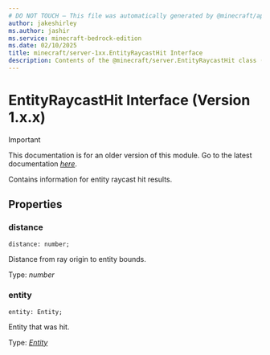 ```yaml
---
# DO NOT TOUCH — This file was automatically generated by @minecraft/api-docs-generator, to report problems file an issue at https://github.com/Mojang/minecraft-scripting-libraries
author: jakeshirley
ms.author: jashir
ms.service: minecraft-bedrock-edition
ms.date: 02/10/2025
title: minecraft/server-1xx.EntityRaycastHit Interface
description: Contents of the @minecraft/server.EntityRaycastHit class (Version 1.x.x).
---
```

# EntityRaycastHit Interface (Version 1.x.x)

> [!IMPORTANT]
> This documentation is for an older version of this module. Go to the latest documentation [*here*](../../../scriptapi/minecraft/server/EntityRaycastHit.md).

Contains information for entity raycast hit results.

## Properties

### **distance**
`distance: number;`

Distance from ray origin to entity bounds.

Type: *number*

### **entity**
`entity: Entity;`

Entity that was hit.

Type: [*Entity*](Entity.md)
